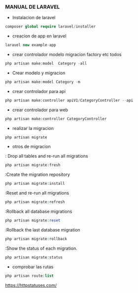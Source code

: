 ### MANUAL DE LARAVEL ###

- Instalacion de laravel
```php
composer global require laravel/installer
``` 

- creacion de app en laravel
```php
laravel new example-app
```

- crear controlador modelo migracion factory etc todos
```php
php artisan make:model  Category -all
```

- Crear modelo y migracion
```php
php artisan make:model Category -m
```

- crear controlador para api
```php
php artisan make:controller apiV1/CategoryController --api
```

- crear controlador para web
```php
php artisan make:controller CategoryController
```

- realizar la migracion 
```php
php artisan migrate
```

- otros de migracion 

: Drop all tables and re-run all migrations 
```php
php artisan migrate:fresh
```

:Create the migration repository
```php
php artisan migrate:install
```

:Reset and re-run all migrations
```php
php artisan migrate:refresh
```

:Rollback all database migrations
```php
php artisan migrate:reset
```

:Rollback the last database migration
```php
php artisan migrate:rollback
```

:Show the status of each migration.
```php
php artisan migrate:status
```      
        
- comprobar las rutas         
```php
php artisan route:list
``` 
https://httpstatuses.com/














              
         